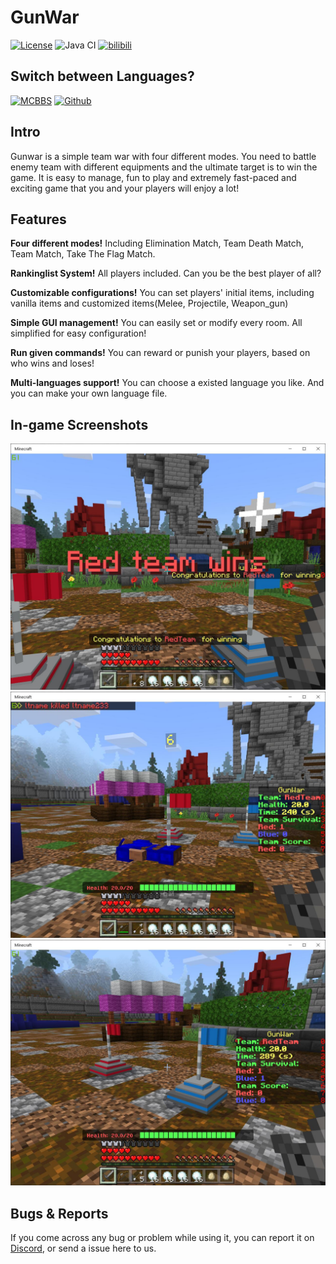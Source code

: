 # GunWar  
[![License](https://img.shields.io/badge/License-GPL%20v3-blue.svg)](LICENSE)
![Java CI](https://github.com/lt-name/GunWar_Nukkit/workflows/Java%20CI/badge.svg)
[![bilibili](https://img.shields.io/badge/Link-bilibili-ff69b4)](https://www.bilibili.com/video/BV12A411t7Gr/)

## Switch between Languages?
[![MCBBS](https://img.shields.io/badge/简体中文-100%25-brightgreen)](https://www.mcbbs.net/thread-1041425-1-1.html)
[![Github](https://img.shields.io/badge/English-100%25-brightgreen)](https://www.mcbbs.net/thread-1041425-1-1.html)

## Intro
Gunwar is a simple team war with four different modes. You need to battle enemy team with different equipments and the ultimate target is to win the game. It is easy to manage, fun to play and extremely fast-paced and exciting game that you and your players will enjoy a lot!

## Features

**Four different modes!** Including Elimination Match, Team Death Match, Team Match, Take The Flag Match.

**Rankinglist System!** All players included. Can you be the best player of all?

**Customizable configurations!** You can set players' initial items, including vanilla items and customized items(Melee, Projectile, Weapon_gun)

**Simple GUI management!** You can easily set or modify every room. All simplified for easy configuration!

**Run given commands!** You can reward or punish your players, based on who wins and loses!

**Multi-languages support!** You can choose a existed language you like. And you can make your own language file.

## In-game Screenshots
![](screenshot_01.jpg)
![](screenshot_02.jpg)
![](screenshot_03.jpg)

## Bugs & Reports

If you come across any bug or problem while using it, you can report it on [Discord](https://discord.gg/pJjQDQC), or send a issue here to us.
